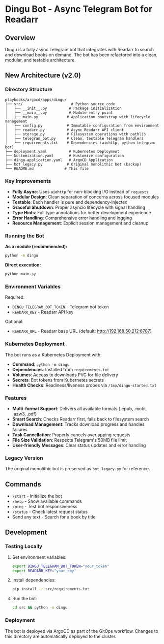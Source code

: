 # Dingu Bot - Async Telegram Bot for Readarr

## Overview

Dingu is a fully async Telegram bot that integrates with Readarr to search and download books on demand. The bot has been refactored into a clean, modular, and testable architecture.

## New Architecture (v2.0)

### Directory Structure

```
playbooks/argocd/apps/dingu/
├── src/                      # Python source code
│   ├── __init__.py          # Package initialization
│   ├── __main__.py          # Module entry point
│   ├── main.py             # Application bootstrap with lifecycle management
│   ├── config.py           # Immutable configuration from environment
│   ├── readarr.py          # Async Readarr API client
│   ├── storage.py          # Filesystem operations with pathlib
│   ├── telegram_bot.py     # Clean, testable Telegram handlers
│   └── requirements.txt    # Dependencies (aiohttp, python-telegram-bot)
├── deployment.yaml          # Kubernetes Deployment
├── kustomization.yaml       # Kustomize configuration
├── dingu-application.yaml   # ArgoCD Application
├── bot_legacy.py           # Original monolithic bot (backup)
└── README.md              # This file
```

### Key Improvements

- **Fully Async**: Uses `aiohttp` for non-blocking I/O instead of `requests`
- **Modular Design**: Clean separation of concerns across focused modules
- **Testable**: Each handler is pure and dependency-injected
- **Graceful Shutdown**: Proper asyncio lifecycle with signal handling
- **Type Hints**: Full type annotations for better development experience
- **Error Handling**: Comprehensive error handling and logging
- **Resource Management**: Explicit session management and cleanup

### Running the Bot

**As a module (recommended):**
```bash
python -m dingu
```

**Direct execution:**
```bash
python main.py
```

### Environment Variables

Required:
- `DINGU_TELEGRAM_BOT_TOKEN` - Telegram bot token
- `READARR_KEY` - Readarr API key

Optional:
- `READARR_URL` - Readarr base URL (default: http://192.168.50.212:8787)

### Kubernetes Deployment

The bot runs as a Kubernetes Deployment with:

- **Command**: `python -m dingu`
- **Dependencies**: Installed from `requirements.txt`
- **Volumes**: Access to downloads PVC for file delivery
- **Secrets**: Bot tokens from Kubernetes secrets
- **Health Checks**: Readiness/liveness probes via `/tmp/dingu-started.txt`

### Features

- **Multi-format Support**: Delivers all available formats (.epub, .mobi, .azw3, .pdf)
- **Smart Search**: Checks Readarr first, falls back to filesystem search
- **Download Management**: Tracks download progress and handles failures
- **Task Cancellation**: Properly cancels overlapping requests
- **File Size Validation**: Respects Telegram's 50MB file limit
- **User-friendly Messages**: Clear status updates and error handling

### Legacy Version

The original monolithic bot is preserved as `bot_legacy.py` for reference.

## Commands

- `/start` - Initialize the bot
- `/help` - Show available commands
- `/ping` - Test bot responsiveness
- `/status` - Check latest request status
- Send any text - Search for a book by title

## Development

### Testing Locally

1. Set environment variables:
   ```bash
   export DINGU_TELEGRAM_BOT_TOKEN="your_token"
   export READARR_KEY="your_key"
   ```

 2. Install dependencies:
    ```bash
    pip install -r src/requirements.txt
    ```

 3. Run the bot:
    ```bash
    cd src && python -m dingu
    ```

### Deployment

The bot is deployed via ArgoCD as part of the GitOps workflow. Changes to this directory are automatically deployed to the cluster.
